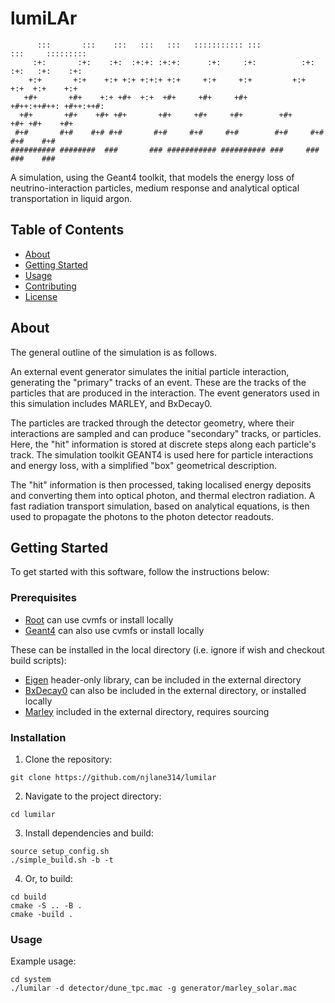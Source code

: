 # lumiLAr

```
      :::       :::    :::   :::   :::   ::::::::::: :::            :::     ::::::::: 
     :+:       :+:    :+:  :+:+: :+:+:      :+:     :+:          :+: :+:   :+:    :+: 
    +:+       +:+    +:+ +:+ +:+:+ +:+     +:+     +:+         +:+   +:+  +:+    +:+  
   +#+       +#+    +:+ +#+  +:+  +#+     +#+     +#+        +#++:++#++: +#++:++#:    
  +#+       +#+    +#+ +#+       +#+     +#+     +#+        +#+     +#+ +#+    +#+    
 #+#       #+#    #+# #+#       #+#     #+#     #+#        #+#     #+# #+#    #+#     
########## ########  ###       ### ########### ########## ###     ### ###    ###   
```

A simulation, using the Geant4 toolkit, that models the energy loss of neutrino-interaction particles, medium response and analytical optical transportation in liquid argon.

## Table of Contents

- [About](#about)
- [Getting Started](#getting-started)
- [Usage](#usage)
- [Contributing](#contributing)
- [License](#license)

## About

The general outline of the simulation is as follows. 

An external event generator simulates the initial particle interaction, generating the "primary" tracks of an event. These are the tracks of the particles that are produced in the interaction. The event generators used in this simulation includes MARLEY, and BxDecay0. 

The particles are tracked through the detector geometry, where their interactions are sampled and can produce "secondary" tracks, or particles. Here, the "hit" information is stored at discrete steps along each particle's track. The simulation toolkit GEANT4 is used here for particle interactions and energy loss, with a simplified "box" geometrical description. 

The "hit" information is then processed, taking localised energy deposits and converting them into optical photon, and thermal electron radiation. A fast radiation transport simulation, based on analytical equations, is then used to propagate the photons to the photon detector readouts. 

## Getting Started

To get started with this software, follow the instructions below:

### Prerequisites
- [Root](https://github.com/root-project/root) can use cvmfs or install locally
- [Geant4](https://github.com/Geant4/geant4) can also use cvmfs or install locally

These can be installed in the local directory (i.e. ignore if wish and checkout build scripts):
- [Eigen](https://github.com/libigl/eigen) header-only library, can be included in the external directory
- [BxDecay0](https://github.com/BxCppDev/bxdecay0) can also be included in the external directory, or installed locally
- [Marley](https://github.com/MARLEY-MC/marley) included in the external directory, requires sourcing

### Installation

1. Clone the repository:
```shell
git clone https://github.com/njlane314/lumilar
```

2. Navigate to the project directory:
```shell
cd lumilar
```

3. Install dependencies and build: 
```shell
source setup_config.sh
./simple_build.sh -b -t
```

4. Or, to build:
```shell
cd build
cmake -S .. -B .
cmake -build .
```

### Usage

Example usage: 
```shell
cd system
./lumilar -d detector/dune_tpc.mac -g generator/marley_solar.mac
```